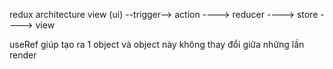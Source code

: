 redux architecture
view (ui) --trigger--> action ----> reducer ----> store ----> view

useRef giúp tạo ra 1 object và object này không thay đổi giữa những lần render
